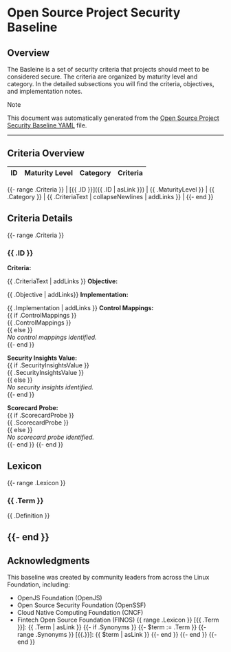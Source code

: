 # Open Source Project Security Baseline

## Overview

The Basleine is a set of security criteria that projects should meet to be considered secure. The criteria are organized by maturity level and category. In the detailed subsections you will find the criteria, objectives, and implementation notes.

> [!NOTE]
> This document was automatically generated from the [Open Source Project Security Baseline YAML](https://github.com/ossf/security-baselines/blob/main/baselines/ossf-security-baseline.yaml) file.

---

## Criteria Overview

| ID  | Maturity Level | Category | Criteria |
| --- | -------------- | -------- | -------- |

{{- range .Criteria }}
| [{{ .ID }}]({{ .ID | asLink }}) | {{ .MaturityLevel }} | {{ .Category }} | {{ .CriteriaText | collapseNewlines | addLinks }} |
{{- end }}

## Criteria Details

{{- range .Criteria }}

### {{ .ID }}

**Criteria:**

{{ .CriteriaText | addLinks }}
**Objective:**

{{ .Objective | addLinks}}
**Implementation:**

{{ .Implementation | addLinks }}
**Control Mappings:**  
{{ if .ControlMappings }}  
{{ .ControlMappings }}  
{{ else }}  
_No control mappings identified._  
{{- end }}

**Security Insights Value:**  
{{ if .SecurityInsightsValue }}  
{{ .SecurityInsightsValue }}  
{{ else }}  
_No security insights identified._  
{{- end }}

**Scorecard Probe:**  
{{ if .ScorecardProbe }}  
{{ .ScorecardProbe }}  
{{ else }}  
_No scorecard probe identified._  
{{- end }}
{{- end }}
## Lexicon

{{- range .Lexicon }}
### {{ .Term }}

{{ .Definition }}

{{- end }}
---

## Acknowledgments

This baseline was created by community leaders from across the Linux Foundation, including:

- OpenJS Foundation (OpenJS)
- Open Source Security Foundation (OpenSSF)
- Cloud Native Computing Foundation (CNCF)
- Fintech Open Source Foundation (FINOS)
{{ range .Lexicon }}
[{{ .Term }}]: {{ .Term | asLink }}
{{- if .Synonyms }}
{{- $term := .Term }}
{{- range .Synonyms }}
[{{.}}]: {{ $term | asLink }}
{{- end }}
{{- end }}
{{- end }}
